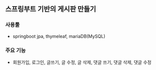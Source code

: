 ## 스프링부트 기반의 게시판 만들기

### 사용툴
- springboot jpa, thymeleaf, mariaDB(MySQL)

### 주요 기능
- 회원가입, 로그인, 글쓰기, 글 수정, 글 삭제, 댓글 쓰기, 댓글 삭제, 댓글 수정
